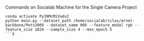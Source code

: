 Commands on Socialab Machine for the Single Camera Project

```
conda activate Py39McMiVadv2
python main.py --dataset_path /home/socialab/silas/arnet-backbone/Pets2009 --dataset_name 00X --feature_modal rgb --feature_size 1024 --sample_size 4 --max_epoch 5
```$ 


